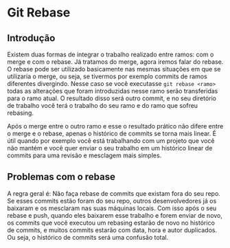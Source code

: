 # Git Rebase

## Introdução

Existem duas formas de integrar o trabalho realizado entre ramos: com o merge e com o rebase. Já tratamos do merge, agora iremos falar do rebase. O rebase pode ser utilizado basicamente nas mesmas situações em que se utilizaria o merge, ou seja, se tivermos por exemplo commits de ramos diferentes divergindo. Nesse caso se você executasse `git rebase <ramo>` todas as alterações que foram introduzidas nesse ramo serão transferidas para o ramo atual. O resultado disso será outro commit, e no seu diretório de trabalho você terá o trabalho do seu ramo e do ramo que sofreu rebasing.

Após o merge entre o outro ramo e esse o resultado prático não difere entre o merge e o rebase, apenas o histórico de commits se torna mais linear. É útil quando por exemplo você está trabalhando com um projeto que você não mantém e você quer enviar o seu trabalho em um histórico linear de commits para uma revisão e mesclagem mais simples.

## Problemas com o rebase

A regra geral é: Não faça rebase de commits que existam fora do seu repo. Se esses commits estão foram do seu repo, outros desenvolvedores já os baixaram e os mesclaram nas suas máquinas locais. Com isso após o seu rebase e push, quando eles baixarem esse trabalho e forem enviar de novo, os commits que você executou um rebasing estarão de novo no histórico de commits, e muitos commits estarão com data, hora e autor duplicados. Ou seja, o histórico de commits será uma confusão total.